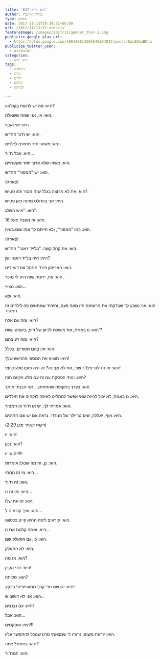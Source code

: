 ```yaml
---
title: 'הוא והיא #37'
author: נמרוד איזנברג
type: post
date: 2017-11-11T19:34:31+00:00
url: /2017/11/11/הוא-והיא-37/
featureImage: /images/2017/11/gender_thor-1.png
publicize_google_plus_url:
  - https://plus.google.com/108430814102045194842/posts/SwLBSXaBDca
publicize_twitter_user:
  - aizenimr
categories:
  - הוא והיא
tags:
  - גיקיאדה
  - זוגיות
  - ילדים
  - קולנוע
  - קומיקס

---
```

<span lang="he-IL">היא</span><span lang="en-US">: </span><span lang="he-IL">מה יש לראות בקולנוע</span><span lang="en-US">?</span>

<span lang="he-IL">הוא</span><span lang="en-US">: </span><span lang="he-IL">או</span><span lang="en-US">, </span><span lang="he-IL">אני שמח ששאלת</span><span lang="en-US">.</span>

<span lang="he-IL">היא</span><span lang="en-US">: </span><span lang="he-IL">אוי ואבוי</span><span lang="en-US">.</span>

<span lang="he-IL">הוא</span><span lang="en-US">: </span><span lang="he-IL">יש ת</span><span lang="en-US">'</span><span lang="he-IL">ור החדש</span><span lang="en-US">.</span>

<span lang="he-IL">היא</span><span lang="en-US">: </span><span lang="he-IL">משהו יותר מתאים לילדים</span><span lang="en-US">.</span>

<span lang="he-IL">הוא</span><span lang="en-US">: </span><span lang="he-IL">אבל ת</span><span lang="en-US">'</span><span lang="he-IL">ור</span><span lang="en-US">&#8230;</span>

<span lang="he-IL">היא</span><span lang="en-US">: </span><span lang="he-IL">משהו שלא ארוך יותר משעתיים</span><span lang="en-US">.</span>

<span lang="he-IL">הוא</span><span lang="en-US">: </span><span lang="he-IL">יש </span><span lang="en-US">"</span><span lang="he-IL">המסור</span><span lang="en-US">" </span><span lang="he-IL">החדש</span><span lang="en-US">.</span>

<span lang="en-US">(</span><span lang="he-IL">פאוזה</span><span lang="en-US">)</span>

<span lang="he-IL">הוא</span><span lang="en-US">: את לא מרוצה בגלל ש</span><span lang="he-IL">זה מסור ולא פטיש</span><span lang="en-US">?</span>

<span lang="he-IL">היא</span><span lang="en-US">: </span><span lang="he-IL">אני בהחלט מזהה כאן פטיש</span><span lang="en-US">.</span>

<span lang="he-IL">הוא</span><span lang="en-US">: "</span><span lang="he-IL">איש השלג</span><span lang="en-US">".</span>

<span lang="he-IL">היא</span><span lang="en-US">: </span><span lang="he-IL">זה מוגבל מעל </span><span lang="en-US">16.</span>

<span lang="he-IL">הוא</span><span lang="en-US">: </span><span lang="he-IL">כמו </span><span lang="en-US">"</span><span lang="he-IL">המסור</span><span lang="en-US">", </span><span lang="he-IL">ולא הייתה לך אתו שום בעיה</span><span lang="en-US">.</span>

<span lang="en-US">(</span><span lang="he-IL">פאוזה</span><span lang="en-US">)</span>

<span lang="he-IL">הוא</span><span lang="en-US">: </span><span lang="he-IL">את קהל קשה</span><span lang="en-US">. "</span><span lang="he-IL">בלייד ראנר</span><span lang="en-US">" </span><span lang="he-IL">החדש</span><span lang="en-US">.</span>

<span lang="he-IL">היא</span><span lang="en-US">: </span><span lang="he-IL">היה <a href="/2017/09/23/%d7%94%d7%a4%d7%99%d7%9c%d7%99%d7%a4-%d7%91%d7%9e%d7%a6%d7%95%d7%93%d7%94-%d7%94%d7%a8%d7%9e%d7%94/">בלייד ראנר ישן</a></span><span lang="en-US">?</span>

<span lang="he-IL">הוא</span><span lang="en-US">: </span><span lang="he-IL">האריסון פורד מחסל אנדרואידים</span><span lang="en-US">.</span>

<span lang="he-IL">היא</span><span lang="en-US">: </span><span lang="he-IL">אה</span><span lang="en-US">, </span><span lang="he-IL">ידעתי שזה היה לי מוכר</span><span lang="en-US">.</span>

<span lang="he-IL">הוא: מצויי&#8230;</span><span lang="en-US"><br /> </span>

<span lang="he-IL">היא</span><span lang="en-US">: ולא.<br /> </span>

הוא: אני נשבע לך שבדקתי את הרשימה הזו מאה פעם, והיחיד שמתאים פה לילדים זה המסור.

היא: ומה עם אלה?

<span lang="he-IL">הוא</span><span lang="en-US">: נו באמת, את מושכת לכיוון של דיפ, ביגפוט ושות'?<br /> </span>

<span lang="he-IL">היא</span><span lang="en-US">: ומה רע בהם?<br /> </span>

<span lang="he-IL">הוא</span><span lang="en-US">: אין בהם מסורים. בכלל.<br /> </span>

<span lang="he-IL">היא</span><span lang="en-US">: תוציא את המסור מהראש שלך!<br /> </span>

<span lang="he-IL">הוא</span><span lang="en-US">: זה הגילטי פלז'ר שלי, את לא מבינה? זה היה פעם סלע קיומי!<br /> </span>

<span lang="he-IL">היא</span><span lang="en-US">: ומתי הפסקת עם זה עם סלע הקיום הזה?<br /> </span>

<span lang="he-IL">הוא</span><span lang="en-US">: בערך בתקופה שהתחתנ&#8230; אה הבנתי אותך.<br /> </span>

<span lang="he-IL">היא</span><span lang="en-US">: נו באמת, לא יכול להיות שאי אפשר להחליט לאיפה לוקחים את הילדים.<br /> </span>

<span lang="he-IL">הוא</span><span lang="en-US">: אמרתי לך, יש או ת'ור או המסור.<br /> </span>

<span lang="he-IL">היא</span><span lang="en-US">: אוף. יאללה, שים טריילר של הנורדי. נראה אם יש שם חתיכים.<br /> </span>

(_2:29 דקות לאחר מכן_)

היא: יו!

<span lang="he-IL">הוא</span><span lang="en-US">: נכון?<br /> </span>

<span lang="he-IL">היא</span><span lang="en-US">: יו!!!!!<br /> </span>

<span lang="he-IL">הוא</span><span lang="en-US">: כן, זה מה שכולן אומרות.<br /> </span>

<span lang="he-IL">היא</span><span lang="en-US">: מי זה החתי&#8230;<br /> </span>

<span lang="he-IL">הוא</span><span lang="en-US">: זה ת'ור.<br /> </span>

<span lang="he-IL">היא</span><span lang="en-US">: ומי זה ה&#8230;<br /> </span>

<span lang="he-IL">הוא</span><span lang="en-US">: זה אח שלו.<br /> </span>

<span lang="he-IL">היא</span><span lang="en-US">: ואיך קוראים ל&#8230;<br /> </span>

<span lang="he-IL">הוא</span><span lang="en-US">: קוראים ליפה ההיא קייט בלנשט.<br /> </span>

<span lang="he-IL">היא</span><span lang="en-US">: ואתה קלטת את ה&#8230;<br /> </span>

<span lang="he-IL">הוא</span><span lang="en-US">: כן, גם ההאלק שם.<br /> </span>

<span lang="he-IL">היא</span><span lang="en-US">: לא ההאלק.<br /> </span>

<span lang="he-IL">הוא</span><span lang="en-US">: אז מה?<br /> </span>

<span lang="he-IL">היא</span><span lang="en-US">: חדי הקרן!<br /> </span>

<span lang="he-IL">הוא</span><span lang="en-US">: סליחה?<br /> </span>

<span lang="he-IL">היא</span><span lang="en-US">: יש שם חדי קרן! מתעופפים! ברקע!<br /> </span>

<span lang="he-IL">הוא</span><span lang="en-US">: אני לא חושב ש&#8230;<br /> </span>

<span lang="he-IL">היא</span><span lang="en-US">: עם נצנצים!<br /> </span>

<span lang="he-IL">הוא</span><span lang="en-US">: אבל&#8230;<br /> </span>

<span lang="he-IL">היא</span><span lang="en-US">: ואפקטים!!!<br /> </span>

<span lang="he-IL">הוא</span><span lang="en-US">: יודעת משהו, נראה לי שמצאתי סרט שנוכל להתפשר עליו.<br /> </span>

<span lang="he-IL">היא</span><span lang="en-US">: באמת? איזה?<br /> </span>

<span lang="he-IL">הוא</span><span lang="en-US">: המת'ור.</span>
